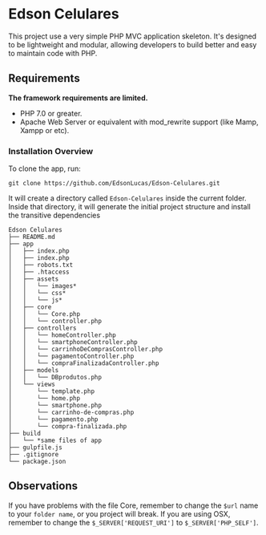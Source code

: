 # Edson Celulares
This project use a very simple PHP MVC application skeleton. It's designed to be lightweight and modular, allowing developers to build better and easy to maintain code with PHP.

## Requirements

**The framework requirements are limited.**

- PHP 7.0 or greater.
- Apache Web Server or equivalent with mod_rewrite support (like Mamp, Xampp or etc).

### Installation Overview

To clone the app, run:

```git
git clone https://github.com/EdsonLucas/Edson-Celulares.git
```
It will create a directory called `Edson-Celulares` inside the current folder.
Inside that directory, it will generate the initial project structure and install the transitive dependencies

```
Edson Celulares
├── README.md
├── app
│   ├── index.php
│   ├── index.php
│   ├── robots.txt
│   ├── .htaccess
│   ├── assets
│   │   └── images*
│   │   └── css*
│   │   └── js*
│   ├── core
│   │   └── Core.php
│   │   └── controller.php
│   ├── controllers
│   │   └── homeController.php
│   │   └── smartphoneController.php
│   │   └── carrinhoDeComprasController.php
│   │   └── pagamentoController.php  
│   │   └── compraFinalizadaController.php  
│   ├── models
│   │   └── DBprodutos.php
│   └── views
│       └── template.php
│       └── home.php
│       └── smartphone.php
│       └── carrinho-de-compras.php
│       └── pagamento.php
│       └── compra-finalizada.php
├── build
│   └── *same files of app
├── gulpfile.js
├── .gitignore
└── package.json
```

## Observations

If you have problems with the file Core, remember to change the `$url` name to your `folder name`, or you project will break. If you are using OSX, remember to change the `$_SERVER['REQUEST_URI']` to `$_SERVER['PHP_SELF']`.

